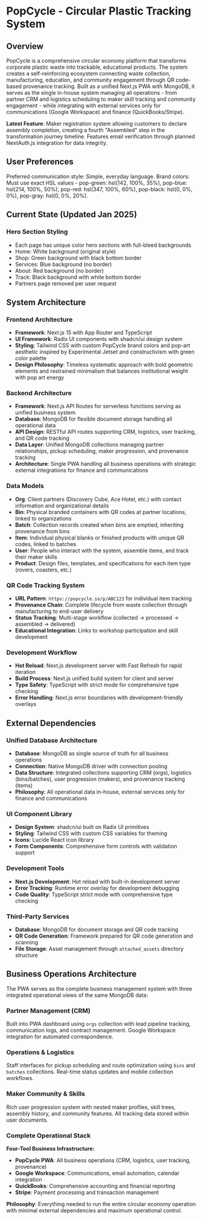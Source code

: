 # PopCycle - Circular Plastic Tracking System

## Overview

PopCycle is a comprehensive circular economy platform that transforms corporate plastic waste into trackable, educational products. The system creates a self-reinforcing ecosystem connecting waste collection, manufacturing, education, and community engagement through QR code-based provenance tracking. Built as a unified Next.js PWA with MongoDB, it serves as the single in-house system managing all operations - from partner CRM and logistics scheduling to maker skill tracking and community engagement - while integrating with external services only for communications (Google Workspace) and finance (QuickBooks/Stripe).

**Latest Feature**: Maker registration system allowing customers to declare assembly completion, creating a fourth "Assembled" step in the transformation journey timeline. Features email verification through planned NextAuth.js integration for data integrity.

## User Preferences

Preferred communication style: Simple, everyday language.
Brand colors: Must use exact HSL values - pop-green: hsl(142, 100%, 35%), pop-blue: hsl(214, 100%, 50%), pop-red: hsl(347, 100%, 60%), pop-black: hsl(0, 0%, 0%), pop-gray: hsl(0, 0%, 20%).

## Current State (Updated Jan 2025)

### Hero Section Styling
- Each page has unique color hero sections with full-bleed backgrounds
- Home: White background (original style)
- Shop: Green background with black bottom border
- Services: Blue background (no border)
- About: Red background (no border) 
- Track: Black background with white bottom border
- Partners page removed per user request

## System Architecture

### Frontend Architecture
- **Framework**: Next.js 15 with App Router and TypeScript
- **UI Framework**: Radix UI components with shadcn/ui design system
- **Styling**: Tailwind CSS with custom PopCycle brand colors and pop-art aesthetic inspired by Experimental Jetset and constructivism with green color palette
- **Design Philosophy**: Timeless systematic approach with bold geometric elements and restrained minimalism that balances institutional weight with pop art energy

### Backend Architecture
- **Framework**: Next.js API Routes for serverless functions serving as unified business system
- **Database**: MongoDB for flexible document storage handling all operational data
- **API Design**: RESTful API routes supporting CRM, logistics, user tracking, and QR code tracking
- **Data Layer**: Unified MongoDB collections managing partner relationships, pickup scheduling, maker progression, and provenance tracking
- **Architecture**: Single PWA handling all business operations with strategic external integrations for finance and communications

### Data Models
- **Org**: Client partners (Discovery Cube, Ace Hotel, etc.) with contact information and organizational details
- **Bin**: Physical branded containers with QR codes at partner locations, linked to organizations
- **Batch**: Collection records created when bins are emptied, inheriting provenance from bins
- **Item**: Individual physical blanks or finished products with unique QR codes, linked to batches
- **User**: People who interact with the system, assemble items, and track their maker skills
- **Product**: Design files, templates, and specifications for each item type (rovers, coasters, etc.)

### QR Code Tracking System
- **URL Pattern**: `https://popcycle.io/p/ABC123` for individual item tracking
- **Provenance Chain**: Complete lifecycle from waste collection through manufacturing to end-user delivery
- **Status Tracking**: Multi-stage workflow (collected → processed → assembled → delivered)
- **Educational Integration**: Links to workshop participation and skill development

### Development Workflow
- **Hot Reload**: Next.js development server with Fast Refresh for rapid iteration
- **Build Process**: Next.js unified build system for client and server
- **Type Safety**: TypeScript with strict mode for comprehensive type checking
- **Error Handling**: Next.js error boundaries with development-friendly overlays

## External Dependencies

### Unified Database Architecture
- **Database**: MongoDB as single source of truth for all business operations
- **Connection**: Native MongoDB driver with connection pooling
- **Data Structure**: Integrated collections supporting CRM (orgs), logistics (bins/batches), user progression (makers), and provenance tracking (items)
- **Philosophy**: All operational data in-house, external services only for finance and communications

### UI Component Library
- **Design System**: shadcn/ui built on Radix UI primitives
- **Styling**: Tailwind CSS with custom CSS variables for theming
- **Icons**: Lucide React icon library
- **Form Components**: Comprehensive form controls with validation support

### Development Tools
- **Next.js Development**: Hot reload with built-in development server
- **Error Tracking**: Runtime error overlay for development debugging
- **Code Quality**: TypeScript strict mode with comprehensive type checking

### Third-Party Services
- **Database**: MongoDB for document storage and QR code tracking
- **QR Code Generation**: Framework prepared for QR code generation and scanning
- **File Storage**: Asset management through `attached_assets` directory structure

## Business Operations Architecture

The PWA serves as the complete business management system with three integrated operational views of the same MongoDB data:

### Partner Management (CRM)
Built into PWA dashboard using `orgs` collection with lead pipeline tracking, communication logs, and contract management. Google Workspace integration for automated correspondence.

### Operations & Logistics
Staff interfaces for pickup scheduling and route optimization using `bins` and `batches` collections. Real-time status updates and mobile collection workflows.

### Maker Community & Skills
Rich user progression system with nested maker profiles, skill trees, assembly history, and community features. All tracking data stored within user documents.

### Complete Operational Stack
**Four-Tool Business Infrastructure:**
- **PopCycle PWA**: All business operations (CRM, logistics, user tracking, provenance)
- **Google Workspace**: Communications, email automation, calendar integration
- **QuickBooks**: Comprehensive accounting and financial reporting
- **Stripe**: Payment processing and transaction management

**Philosophy**: Everything needed to run the entire circular economy operation with minimal external dependencies and maximum operational control.